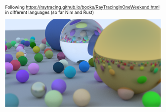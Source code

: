Following https://raytracing.github.io/books/RayTracingInOneWeekend.html in different languages (so far Nim and Rust)

![ray traced spheres with glass bubble](https://github.com/danielclarke/raytracing/blob/main/nim/images/multithreaded.png?raw=true)